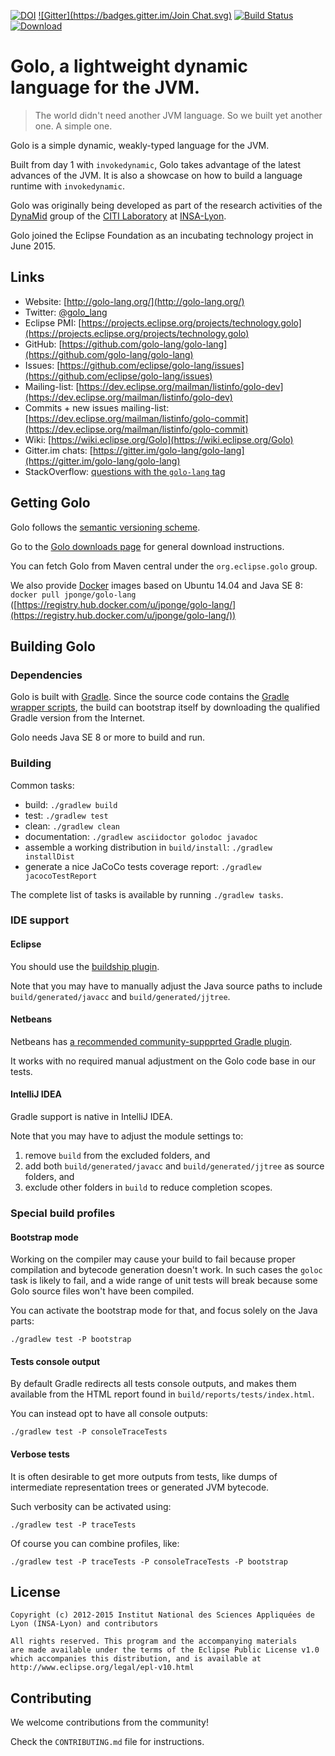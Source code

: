 [![DOI](https://zenodo.org/badge/doi/10.5281/zenodo.16110.svg)](http://dx.doi.org/10.5281/zenodo.16110)
[![Gitter](https://badges.gitter.im/Join Chat.svg)](https://gitter.im/eclipse/golo-lang?utm_source=badge&utm_medium=badge&utm_campaign=pr-badge&utm_content=badge)
[![Build Status](https://travis-ci.org/eclipse/golo-lang.svg?branch=master)](https://travis-ci.org/eclipse/golo-lang)
[ ![Download](https://api.bintray.com/packages/golo-lang/downloads/distributions/images/download.svg) ](https://bintray.com/golo-lang/downloads/distributions/_latestVersion)

# Golo, a lightweight dynamic language for the JVM.

> The world didn't need another JVM language.
> So we built yet another one.  A simple one.

Golo is a simple dynamic, weakly-typed language for the JVM.

Built from day 1 with `invokedynamic`, Golo takes advantage of the latest advances of
the JVM. It is also a showcase on how to build a language runtime with `invokedynamic`.

Golo was originally being developed as part of the research activities of the
[DynaMid](http://dynamid.citi-lab.fr/) group of the
[CITI Laboratory](http://www.citi-lab.fr/) at
[INSA-Lyon](http://www.insa-lyon.fr/).

Golo joined the Eclipse Foundation as an incubating technology project in June 2015.

## Links

* Website: [http://golo-lang.org/](http://golo-lang.org/)
* Twitter: [@golo_lang](https://twitter.com/golo_lang)
* Eclipse PMI: [https://projects.eclipse.org/projects/technology.golo](https://projects.eclipse.org/projects/technology.golo)
* GitHub: [https://github.com/golo-lang/golo-lang](https://github.com/golo-lang/golo-lang)
* Issues: [https://github.com/eclipse/golo-lang/issues](https://github.com/eclipse/golo-lang/issues)
* Mailing-list: [https://dev.eclipse.org/mailman/listinfo/golo-dev](https://dev.eclipse.org/mailman/listinfo/golo-dev)
* Commits + new issues mailing-list: [https://dev.eclipse.org/mailman/listinfo/golo-commit](https://dev.eclipse.org/mailman/listinfo/golo-commit)
* Wiki: [https://wiki.eclipse.org/Golo](https://wiki.eclipse.org/Golo)
* Gitter.im chats: [https://gitter.im/golo-lang/golo-lang](https://gitter.im/golo-lang/golo-lang)
* StackOverflow: [questions with the `golo-lang` tag](http://stackoverflow.com/questions/tagged/golo-lang)

## Getting Golo

Golo follows the [semantic versioning scheme](http://semver.org).

Go to the [Golo downloads page](http://golo-lang.org/download/) for general download instructions.

You can fetch Golo from Maven central under the `org.eclipse.golo` group.

We also provide [Docker](http://docker.com/) images based on Ubuntu 14.04 and Java SE 8:
`docker pull jponge/golo-lang` ([https://registry.hub.docker.com/u/jponge/golo-lang/](https://registry.hub.docker.com/u/jponge/golo-lang/))

## Building Golo

### Dependencies

Golo is built with [Gradle](https://gradle.org).
Since the source code contains the [Gradle wrapper scripts](https://docs.gradle.org/current/userguide/gradle_wrapper.html),
the build can bootstrap itself by downloading the qualified Gradle version from the Internet.

Golo needs Java SE 8 or more to build and run.

### Building

Common tasks:

* build: `./gradlew build`
* test: `./gradlew test`
* clean: `./gradlew clean`
* documentation: `./gradlew asciidoctor golodoc javadoc`
* assemble a working distribution in `build/install`: `./gradlew installDist`
* generate a nice JaCoCo tests coverage report: `./gradlew jacocoTestReport`

The complete list of tasks is available by running `./gradlew tasks`.

### IDE support

#### Eclipse

You should use the [buildship plugin](https://projects.eclipse.org/projects/tools.buildship).

Note that you may have to manually adjust the Java source paths to include `build/generated/javacc`
and `build/generated/jjtree`.

#### Netbeans

Netbeans has
[a recommended community-suppprted Gradle plugin](https://github.com/kelemen/netbeans-gradle-project).

It works with no required manual adjustment on the Golo code base in our tests.

#### IntelliJ IDEA

Gradle support is native in IntelliJ IDEA.

Note that you may have to adjust the module settings to:

1. remove `build` from the excluded folders, and
2. add both `build/generated/javacc` and `build/generated/jjtree` as source folders, and
3. exclude other folders in `build` to reduce completion scopes.

### Special build profiles

#### Bootstrap mode

Working on the compiler may cause your build to fail because proper compilation and bytecode
generation doesn't work. In such cases the `goloc` task is likely to fail, and a wide range of unit tests
will break because some Golo source files won't have been compiled.

You can activate the bootstrap mode for that, and focus solely on the Java parts:

    ./gradlew test -P bootstrap

#### Tests console output

By default Gradle redirects all tests console outputs, and makes them available from the HTML report
found in `build/reports/tests/index.html`.

You can instead opt to have all console outputs:

    ./gradlew test -P consoleTraceTests

#### Verbose tests

It is often desirable to get more outputs from tests, like dumps of intermediate representation
trees or generated JVM bytecode.

Such verbosity can be activated using:

    ./gradlew test -P traceTests

Of course you can combine profiles, like:

    ./gradlew test -P traceTests -P consoleTraceTests -P bootstrap

## License

    Copyright (c) 2012-2015 Institut National des Sciences Appliquées de Lyon (INSA-Lyon) and contributors

    All rights reserved. This program and the accompanying materials
    are made available under the terms of the Eclipse Public License v1.0
    which accompanies this distribution, and is available at
    http://www.eclipse.org/legal/epl-v10.html

## Contributing

We welcome contributions from the community!

Check the `CONTRIBUTING.md` file for instructions.
